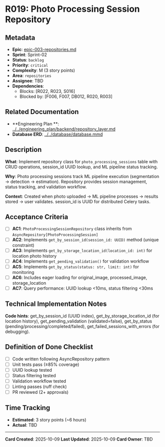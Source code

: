 # R019: Photo Processing Session Repository

## Metadata

- **Epic**: [epic-003-repositories.md](../../02_epics/epic-003-repositories.md)
- **Sprint**: Sprint-02
- **Status**: `backlog`
- **Priority**: `critical`
- **Complexity**: M (3 story points)
- **Area**: `repositories`
- **Assignee**: TBD
- **Dependencies**:
    - Blocks: [R022, R023, S016]
    - Blocked by: [F006, F007, DB012, R020, R003]

## Related Documentation

- **Engineering Plan
  **: [../../engineering_plan/backend/repository_layer.md](../../engineering_plan/backend/repository_layer.md)
- **Database ERD**: [../../database/database.mmd](../../database/database.mmd#L207-L226)

## Description

**What**: Implement repository class for `photo_processing_sessions` table with CRUD operations,
session_id UUID lookup, and ML pipeline status tracking.

**Why**: Photo processing sessions track ML pipeline execution (segmentation → detection →
estimation). Repository provides session management, status tracking, and validation workflow.

**Context**: Created when photo uploaded → ML pipeline processes → results stored → user validates.
session_id is UUID for distributed Celery tasks.

## Acceptance Criteria

- [ ] **AC1**: `PhotoProcessingSessionRepository` class inherits from
  `AsyncRepository[PhotoProcessingSession]`
- [ ] **AC2**: Implements `get_by_session_id(session_id: UUID)` method (unique constraint)
- [ ] **AC3**: Implements `get_by_storage_location_id(location_id: int)` for location photo history
- [ ] **AC4**: Implements `get_pending_validation()` for validation workflow
- [ ] **AC5**: Implements `get_by_status(status: str, limit: int)` for monitoring
- [ ] **AC6**: Includes eager loading for original_image, processed_image, storage_location
- [ ] **AC7**: Query performance: UUID lookup <10ms, status filtering <30ms

## Technical Implementation Notes

**Code hints**: get_by_session_id (UUID index), get_by_storage_location_id (for location history),
get_pending_validation (validated=false), get_by_status (pending/processing/completed/failed),
get_failed_sessions_with_errors (for debugging).

## Definition of Done Checklist

- [ ] Code written following AsyncRepository pattern
- [ ] Unit tests pass (≥85% coverage)
- [ ] UUID lookup tested
- [ ] Status filtering tested
- [ ] Validation workflow tested
- [ ] Linting passes (ruff check)
- [ ] PR reviewed (2+ approvals)

## Time Tracking

- **Estimated**: 3 story points (~6 hours)
- **Actual**: TBD

---

**Card Created**: 2025-10-09
**Last Updated**: 2025-10-09
**Card Owner**: TBD
